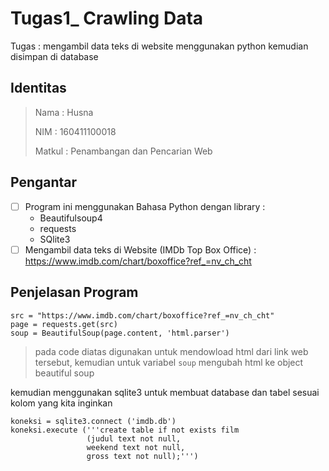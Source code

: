 # Tugas1_ Crawling Data
Tugas : mengambil data teks di website menggunakan python kemudian disimpan di database

## Identitas 

> Nama : Husna
>
> NIM : 160411100018
>
> Matkul : Penambangan dan Pencarian Web 

## Pengantar

- [ ] Program ini menggunakan Bahasa Python dengan library :
  - Beautifulsoup4
  - requests
  - SQlite3 
- [ ] Mengambil data teks di Website (IMDb Top Box Office) : https://www.imdb.com/chart/boxoffice?ref_=nv_ch_cht

## Penjelasan Program 
```
src = "https://www.imdb.com/chart/boxoffice?ref_=nv_ch_cht"
page = requests.get(src)
soup = BeautifulSoup(page.content, 'html.parser')
```

> pada code diatas digunakan untuk mendowload html dari link web tersebut, kemudian 
> untuk variabel ``` soup ``` mengubah html ke object beautiful soup

kemudian menggunakan sqlite3 untuk membuat database dan tabel sesuai kolom yang kita inginkan
```
koneksi = sqlite3.connect ('imdb.db')
koneksi.execute ('''create table if not exists film
                 (judul text not null,
                 weekend text not null,
                 gross text not null);''')
```

